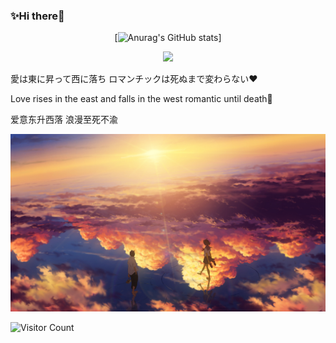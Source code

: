 ### ✨Hi there👋
<!--
**SuzukiAzusa/SuzukiAzusa** is a ✨ _special_ ✨ repository because its `README.md` (this file) appears on your GitHub profile.

Here are some ideas to get you started:

- 🔭 I’m currently working on ...
- 🌱 I’m currently learning ...
- 👯 I’m looking to collaborate on ...
- 🤔 I’m looking for help with ...
- 💬 Ask me about ...
- 📫 How to reach me: ...
- 😄 Pronouns: ...
- ⚡ Fun fact: ...
-->





<div id="title" align=center>

[![Anurag's GitHub stats](https://github-readme-stats.vercel.app/api?username=SuzukiAzusa&show_icons=true&theme=tokyonight)]

[![](https://img.shields.io/badge/番组-Bangumi-E24378)](https://bgm.tv/user/suzukiazusa)

</div>
<div>
  <p>愛は東に昇って西に落ち ロマンチックは死ぬまで変わらない❤️</p>
  <p>Love rises in the east and falls in the west romantic until death🌟</p>
  <p>爱意东升西落 浪漫至死不渝</p>
</div>

![](/img/夕阳.jpg)

![Visitor Count](https://profile-counter.glitch.me/SuzukiAzusa/count.svg)
